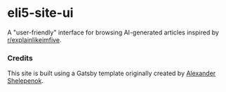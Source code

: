 # eli5-site-ui

A "user-friendly" interface for browsing AI-generated articles inspired by [r/explainlikeimfive](https://www.reddit.com/r/explainlikeimfive/).



### Credits

This site is built using a Gatsby template originally created by [Alexander Shelepenok](https://github.com/alxshelepenok/lumen).